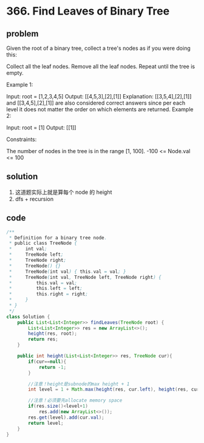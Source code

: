 # 366. Find Leaves of Binary Tree

## problem

Given the root of a binary tree, collect a tree's nodes as if you were doing this:

Collect all the leaf nodes.
Remove all the leaf nodes.
Repeat until the tree is empty.

Example 1:

Input: root = [1,2,3,4,5]
Output: [[4,5,3],[2],[1]]
Explanation:
[[3,5,4],[2],[1]] and [[3,4,5],[2],[1]] are also considered correct answers since per each level it does not matter the order on which elements are returned.
Example 2:

Input: root = [1]
Output: [[1]]

Constraints:

The number of nodes in the tree is in the range [1, 100].
-100 <= Node.val <= 100

## solution

1. 这道题实际上就是算每个 node 的 height
2. dfs + recursion

## code

```java
/**
 * Definition for a binary tree node.
 * public class TreeNode {
 *     int val;
 *     TreeNode left;
 *     TreeNode right;
 *     TreeNode() {}
 *     TreeNode(int val) { this.val = val; }
 *     TreeNode(int val, TreeNode left, TreeNode right) {
 *         this.val = val;
 *         this.left = left;
 *         this.right = right;
 *     }
 * }
 */
class Solution {
    public List<List<Integer>> findLeaves(TreeNode root) {
        List<List<Integer>> res = new ArrayList<>();
        height(res, root);
        return res;
    }

    public int height(List<List<Integer>> res, TreeNode cur){
        if(cur==null){
            return -1;
        }

        //注意！height是subnode的max height + 1
        int level = 1 + Math.max(height(res, cur.left), height(res, cur.right));

        //注意！必须要先allocate memory space
        if(res.size()<level+1)
            res.add(new ArrayList<>());
        res.get(level).add(cur.val);
        return level;
    }
}
```
